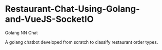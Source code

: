 # Restaurant-Chat-Using-Golang-and-VueJS-SocketIO
Golang NN Chat

A golang chatbot developed from scratch to classify restaurant order types.
